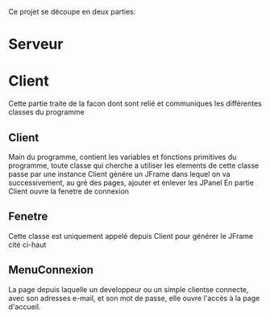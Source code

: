 Ce projet se découpe en deux parties:


Serveur
====================


Client
====================
Cette partie traite de la facon dont sont relié et communiques les différentes classes du programme

Client
----------
Main du programme, contient les variables et fonctions primitives du programme, toute classe qui cherche a utiliser les elements de cette classe passe par une instance
Client génére un JFrame dans lequel on va successivement, au gré des pages, ajouter et enlever les JPanel
En partie Client ouvre la fenetre de connexion

Fenetre
--------------
Cette classe est uniquement appelé depuis Client pour générer le JFrame cité ci-haut

MenuConnexion
----------------

La page depuis laquelle un developpeur ou un simple clientse connecte, avec son adresses e-mail, et son mot de passe, elle ouvre l'accès à la page d'accueil.

